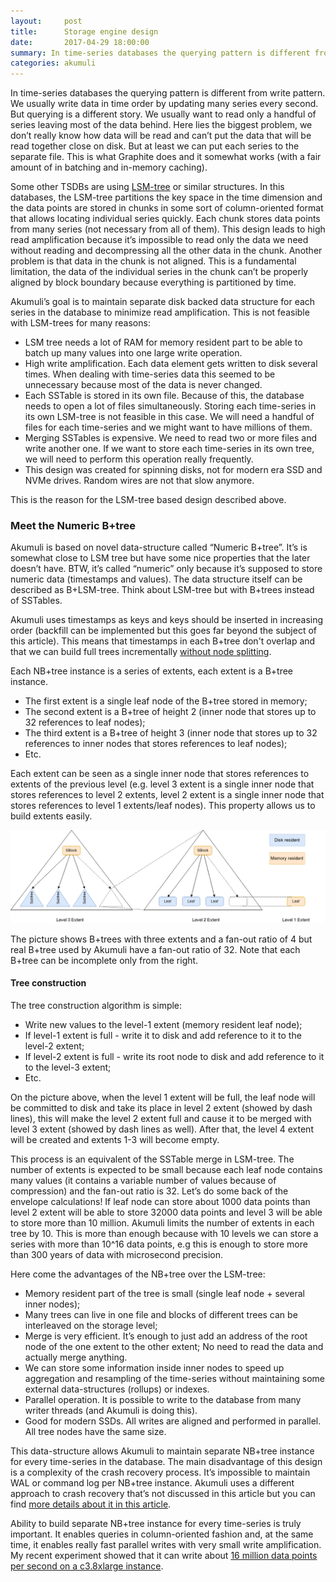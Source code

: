 ```yaml
---
layout:     post
title:      Storage engine design
date:       2017-04-29 18:00:00
summary: In time-series databases the querying pattern is different from write pattern. We usually write data in time order by updating many series every second. But querying is a different story. We usually want to read only a handful of series leaving most of the data ...
categories: akumuli
---
```


In time-series databases the querying pattern is different from write pattern. We usually write data in time order by updating many series every second. But querying is a different story. We usually want to read only a handful of series leaving most of the data behind. Here lies the biggest problem, we don’t really know how data will be read and can’t put the data that will be read together close on disk. But at least we can put each series to the separate file. This is what Graphite does and it somewhat works (with a fair amount of in batching and in-memory caching).

Some other TSDBs are using [LSM-tree](https://en.wikipedia.org/wiki/Log-structured_merge-tree) or similar structures. In this databases, the LSM-tree partitions the key space in the time dimension and the data points are stored in chunks in some sort of column-oriented format that allows locating individual series quickly. Each chunk stores data points from many series (not necessary from all of them). This design leads to high read amplification because it’s impossible to read only the data we need without reading and decompressing all the other data in the chunk. Another problem is that data in the chunk is not aligned. This is a fundamental limitation, the data of the individual series in the chunk can’t be properly aligned by block boundary because everything is partitioned by time.

Akumuli’s goal is to maintain separate disk backed data structure for each series in the database to minimize read amplification. This is not feasible with LSM-trees for many reasons:

- LSM tree needs a lot of RAM for memory resident part to be able to batch up many values into one large write operation.
- High write amplification. Each data element gets written to disk several times. When dealing with time-series data this seemed to be unnecessary because most of the data is never changed.
- Each SSTable is stored in its own file. Because of this, the database needs to open a lot of files simultaneously. Storing each time-series in its own LSM-tree is not feasible in this case. We will need a handful of files for each time-series and we might want to have millions of them.
- Merging SSTables is expensive. We need to read two or more files and write another one. If we want to store each time-series in its own tree, we will need to perform this operation really frequently.
- This design was created for spinning disks, not for modern era SSD and NVMe drives. Random wires are not that slow anymore. 

This is the reason for the LSM-tree based design described above.

### Meet the Numeric B+tree

Akumuli is based on novel data-structure called “Numeric B+tree”. It’s is somewhat close to LSM tree but have some nice properties that the later doesn’t have. BTW, it’s called “numeric” only because it’s supposed to store numeric data (timestamps and values). The data structure itself can be described as B+LSM-tree. Think about LSM-tree but with B+trees instead of SSTables.

Akumuli uses timestamps as keys and keys should be inserted in increasing order (backfill can be implemented but this goes far beyond the subject of this article). This means that timestamps in each B+tree don't overlap and that we can build full trees incrementally [without node splitting](https://en.wikipedia.org/wiki/B%2B_tree#Insertion).

Each NB+tree instance is a series of extents, each extent is a B+tree instance.

- The first extent is a single leaf node of the B+tree stored in memory;
- The second extent is a B+tree of height 2 (inner node that stores up to 32 references to leaf nodes);
- The third extent is a B+tree of height 3 (inner node that stores up to 32 references to inner nodes that stores references to leaf nodes);
- Etc.

Each extent can be seen as a single inner node that stores references to extents of the previous level (e.g. level 3 extent is a single inner node that stores references to level 2 extents, level 2 extent is a single inner node that stores references to level 1 extents/leaf nodes). This property allows us to build extents easily.

![Fig 1](/images/NBtreeExtents_no_shadow.png)

The picture shows B+trees with three extents and a fan-out ratio of 4 but real B+tree used by Akumuli have a fan-out ratio of 32. Note that each B+tree can be incomplete only from the right.

#### Tree construction

The tree construction algorithm is simple:

- Write new values to the level-1 extent (memory resident leaf node);
- If level-1 extent is full - write it to disk and add reference to it to the level-2 extent;
- If level-2 extent is full - write its root node to disk and add reference to it to the level-3 extent;
- Etc.

On the picture above, when the level 1 extent will be full, the leaf node will be committed to disk and take its place in level 2 extent (showed by dash lines), this will make the level 2 extent full and cause it to be merged with level 3 extent (showed by dash lines as well). After that, the level 4 extent will be created and extents 1-3 will become empty.

This process is an equivalent of the SSTable merge in LSM-tree. The number of extents is expected to be small because each leaf node contains many values (it contains a variable number of values because of compression) and the fan-out ratio is 32. Let’s do some back of the envelope calculations! If leaf node can store about 1000 data points than level 2 extent will be able to store 32000 data points and level 3 will be able to store more than 10 million. Akumuli limits the number of extents in each tree by 10. This is more than enough because with 10 levels we can store a series with more than 10^16 data points, e.g this is enough to store more than 300 years of data with microsecond precision. 

Here come the advantages of the NB+tree over the LSM-tree:

- Memory resident part of the tree is small (single leaf node + several inner nodes);
- Many trees can live in one file and blocks of different trees can be interleaved on the storage level;
- Merge is very efficient. It’s enough to just add an address of the root node of the one extent to the other extent; No need to read the data and actually merge anything.
- We can store some information inside inner nodes to speed up aggregation and resampling of the time-series without maintaining some external data-structures (rollups) or indexes.
- Parallel operation. It is possible to write to the database from many writer threads (and Akumuli is doing this).
- Good for modern SSDs. All writes are aligned and performed in parallel. All tree nodes have the same size.

This data-structure allows Akumuli to maintain separate NB+tree instance for every time-series in the database. The main disadvantage of this design is a complexity of the crash recovery process. It’s impossible to maintain WAL or command log per NB+tree instance. Akumuli uses a different approach to crash recovery that’s not discussed in this article but you can find [more details about it in this article](https://docs.google.com/document/d/1jFK8E3CZSqR5IPsMGojm2LknkNyUZA7tY51N6IgzW_g/pub).

Ability to build separate NB+tree instance for every time-series is truly important. It enables queries in column-oriented fashion and, at the same time, it enables really fast parallel writes with very small write amplification. My recent experiment showed that it can write about [16 million data points per second on a c3.8xlarge instance](http://akumuli.org/akumuli/2017/03/10/benchmark2/). 
